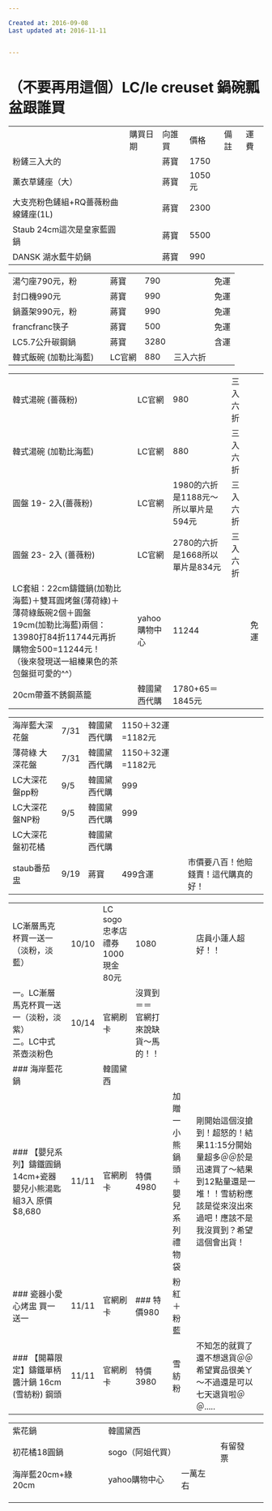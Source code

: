```yaml
---

Created at: 2016-09-08
Last updated at: 2016-11-11


---
```


# （不要再用這個）LC/le creuset 鍋碗瓢盆跟誰買


|     |     |     |     |     |     |
| --- | --- | --- | --- | --- | --- |
|     | 購買日期 | 向誰買 | 價格  | 備註  | 運費  |
| 粉鏟三入大的 |     | 蔣寶  | 1750 |     |     |
| 薰衣草鏟座（大） |     | 蔣寶  | 1050元 |     |     |
| 大支亮粉色鏟組+RQ薔薇粉曲線鏟座(1L) |     | 蔣寶  | 2300 |     |     |
| Staub 24cm這次是皇家藍圓鍋 |     | 蔣寶  | 5500 |     |     |
| DANSK 湖水藍牛奶鍋 |     | 蔣寶  | 990 |     |     |

|     |     |     |     |     |     |
| --- | --- | --- | --- | --- | --- |
| 湯勺座790元，粉 |     | 蔣寶  | 790 |     | 免運  |
| 封口機990元 |     | 蔣寶  | 990 |     | 免運  |
| 鍋蓋架990元，粉 |     | 蔣寶  | 990 |     | 免運  |
| francfranc筷子 |     | 蔣寶  | 500 |     | 免運  |
| LC5.7公升碳鋼鍋 |     | 蔣寶  | 3280 |     | 含運  |
| 韓式飯碗 (加勒比海藍) |     | LC官網 | 880 | 三入六折 |     |

|     |     |     |     |     |     |
| --- | --- | --- | --- | --- | --- |
| 韓式湯碗 (薔薇粉) |     | LC官網 | 980 | 三入六折 |     |
| 韓式湯碗 (加勒比海藍) |     | LC官網 | 880 | 三入六折 |     |
| 圓盤 19- 2入(薔薇粉) |     | LC官網 | 1980的六折是1188元～所以單片是594元 | 三入六折 |     |
| 圓盤 23- 2入 (薔薇粉) |     | LC官網 | 2780的六折是1668所以單片是834元 | 三入六折 |     |
| LC套組：22cm鑄鐵鍋(加勒比海藍)＋雙耳圓烤盤(薄荷綠)＋薄荷綠飯碗2個＋圓盤19cm(加勒比海藍)兩個：13980打84折11744元再折購物金500=11244元！<br>（後來發現送一組榛果色的茶包盤挺可愛的^^） |     | yahoo購物中心 | 11244 |     | 免運  |
| 20cm帶蓋不銹鋼蒸籠 |     | 韓國黛西代購 | 1780+65＝1845元 |     |     |

|     |     |     |     |     |     |
| --- | --- | --- | --- | --- | --- |
| 海岸藍大深花盤 | 7/31 | 韓國黛西代購 | 1150＋32運=1182元 |     |     |
| 薄荷綠 大深花盤 | 7/31 | 韓國黛西代購 | 1150＋32運=1182元 |     |     |
| LC大深花盤pp粉 | 9/5 | 韓國黛西代購 | 999 |     |     |
| LC大深花盤NP粉 | 9/5 | 韓國黛西代購 | 999 |     |     |
| LC大深花盤初花橘 |     | 韓國黛西代購 |     |     |     |
| staub番茄盅 | 9/19 | 蔣寶  | 499含運 |     | 市價要八百！他賠錢賣！這代購真的好！ |

|     |     |     |     |     |     |
| --- | --- | --- | --- | --- | --- |
| LC漸層馬克杯買一送一（淡粉，淡藍） | 10/10 | LC sogo忠孝店<br>禮券1000現金80元 | 1080 |     | 店員小蓮人超好！！ |
| 一。LC漸層馬克杯買一送一（淡粉，淡紫）<br>二。LC中式茶壺淡粉色 | 10/14 | 官網刷卡 | 沒買到＝＝<br>官網打來說缺貨～馬的！！ |     |     |
| ### 海岸藍花鍋 |     | 韓國黛西 |     |     |     |
| ### 【嬰兒系列】鑄鐵圓鍋14cm+瓷器嬰兒小熊湯匙組3入 原價$8,680 | 11/11 | 官網刷卡 | 特價4980 | 加贈一小熊鍋頭＋嬰兒系列禮物袋 | 剛開始這個沒搶到！超怒的！結果11:15分開始量超多＠＠於是迅速買了～結果到12點量還是一堆！！雪紡粉應該是從來沒出來過吧！應該不是我沒買到？希望這個會出貨！ |
| ### 瓷器小愛心烤盅 買一送一 | 11/11 | 官網刷卡 | ### 特價980 | 粉紅＋粉藍 |     |
| ### 【開幕限定】鑄鐵單柄醬汁鍋 16cm (雪紡粉) 鋼頭 | 11/11 | 官網刷卡 | 特價3980 | 雪紡粉 | 不知怎的就買了還不想退貨＠＠希望實品很美ㄚ～不過還是可以七天退貨啦＠＠..... |

|     |     |     |     |     |     |
| --- | --- | --- | --- | --- | --- |
| 紫花鍋 |     | 韓國黛西 |     |     |     |
| 初花橘18圓鍋 |     | sogo（阿姐代買） |     | 有留發票 |     |
| 海岸藍20cm+綠20cm |     | yahoo購物中心 | 一萬左右 |     |     |
|     |     |     |     |     |     |
|     |     |     |     |     |     |
|     |     |     |     |     |     |

